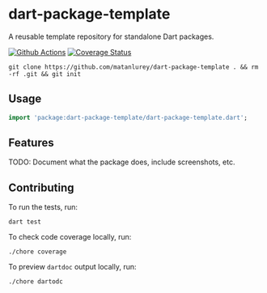 # dart-package-template

A reusable template repository for standalone Dart packages.

[![Github Actions](https://github.com/matanlurey/dart-package-template/actions/workflows/check.yaml/badge.svg)](https://github.com/matanlurey/dart-package-template/actions/workflows/check.yaml)
[![Coverage Status](https://coveralls.io/repos/github/matanlurey/dart-package-template/badge.svg?branch=main)](https://coveralls.io/github/matanlurey/dart-package-template?branch=main)

```shell
git clone https://github.com/matanlurey/dart-package-template . && rm -rf .git && git init
```

## Usage

```dart
import 'package:dart-package-template/dart-package-template.dart';
```

## Features

TODO: Document what the package does, include screenshots, etc.

## Contributing

To run the tests, run:

```shell
dart test
```

To check code coverage locally, run:

```shell
./chore coverage
```

To preview `dartdoc` output locally, run:

```shell
./chore dartodc
```
